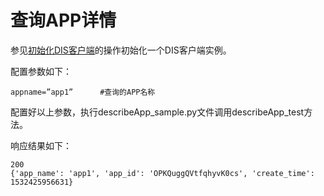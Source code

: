 # 查询APP详情<a name="dgc_06_0039"></a>

参见[初始化DIS客户端](初始化DIS客户端-2.md#dgc_06_0026)的操作初始化一个DIS客户端实例。

配置参数如下：

```
appname=”app1”      #查询的APP名称  
```

配置好以上参数，执行describeApp\_sample.py文件调用describeApp\_test方法。

响应结果如下：

```
200
{'app_name': 'app1', 'app_id': 'OPKQuggQVtfqhyvK0cs', 'create_time': 1532425956631}
```

